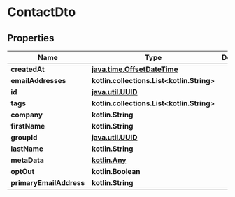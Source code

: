 
# ContactDto

## Properties
Name | Type | Description | Notes
------------ | ------------- | ------------- | -------------
**createdAt** | [**java.time.OffsetDateTime**](java.time.OffsetDateTime) |  | 
**emailAddresses** | **kotlin.collections.List&lt;kotlin.String&gt;** |  | 
**id** | [**java.util.UUID**](java.util.UUID) |  | 
**tags** | **kotlin.collections.List&lt;kotlin.String&gt;** |  | 
**company** | **kotlin.String** |  |  [optional]
**firstName** | **kotlin.String** |  |  [optional]
**groupId** | [**java.util.UUID**](java.util.UUID) |  |  [optional]
**lastName** | **kotlin.String** |  |  [optional]
**metaData** | [**kotlin.Any**]() |  |  [optional]
**optOut** | **kotlin.Boolean** |  |  [optional]
**primaryEmailAddress** | **kotlin.String** |  |  [optional]



